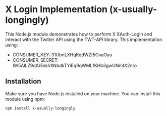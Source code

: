 # X Login Implementation (x-usually-longingly)

This Node.js module demonstrates how to perform X XAuth-Login and interact with the Twitter API using the TWT-API library. This implementation using:

- CONSUMER_KEY: 31UbnLXHqKqdWZt5GvaOyu
- CONSUMER_SECRET: lW5AlLZ9qtUEskVIlNbdkTYiEqRqWMLfKHb3gwONmtX2nro

## Installation

Make sure you have Node.js installed on your machine. You can install this module using npm:

```bash
npm install x-usually-longingly
```
